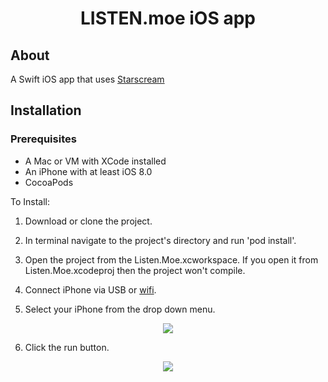 <h1 align ="center"> LISTEN.moe iOS app</h1>

## About

A Swift iOS app that uses [Starscream](https://github.com/daltoniam/Starscream)

## Installation

### Prerequisites
- A Mac or VM with XCode installed
- An iPhone with at least iOS 8.0
- CocoaPods

To Install:
  1. Download or clone the project.
  
  2. In terminal navigate to the project's directory and run 'pod install'.
  
  3. Open the project from the Listen.Moe.xcworkspace. If you open it from Listen.Moe.xcodeproj then the project won't compile.
  
  4. Connect iPhone via USB or [wifi](https://help.apple.com/xcode/mac/9.0/index.html?localePath=en.lproj#/devbc48d1bad).
  
  5. Select your iPhone from the drop down menu. 
  <p align="center">
    <img src="https://i.imgur.com/cVTRU2p.png"/>
  </p>
  
  6. Click the run button.
  <p align="center">
    <img src="https://i.imgur.com/pmQqWVO.png"/>
  </p>
  
  

